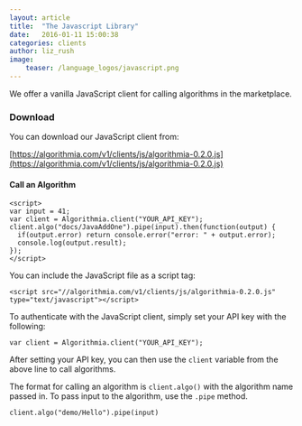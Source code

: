 ```yaml
---
layout: article
title:  "The Javascript Library"
date:   2016-01-11 15:00:38
categories: clients
author: liz_rush
image:
    teaser: /language_logos/javascript.png
---
```


We offer a vanilla JavaScript client for calling algorithms in the marketplace.

### Download

You can download our JavaScript client from:

[https://algorithmia.com/v1/clients/js/algorithmia-0.2.0.js](https://algorithmia.com/v1/clients/js/algorithmia-0.2.0.js)

#### Call an Algorithm

```
<script>
var input = 41;
var client = Algorithmia.client("YOUR_API_KEY");
client.algo("docs/JavaAddOne").pipe(input).then(function(output) {
  if(output.error) return console.error("error: " + output.error);
  console.log(output.result);
});
</script>
```

You can include the JavaScript file as a script tag:

`<script src="//algorithmia.com/v1/clients/js/algorithmia-0.2.0.js" type="text/javascript"></script>`

To authenticate with the JavaScript client, simply set your API key with the following:

`var client = Algorithmia.client("YOUR_API_KEY");`

After setting your API key, you can then use the `client` variable from the above line to call algorithms.

The format for calling an algorithm is `client.algo()` with the algorithm name passed in. To pass input to the algorithm, use the `.pipe` method.

`client.algo("demo/Hello").pipe(input)`